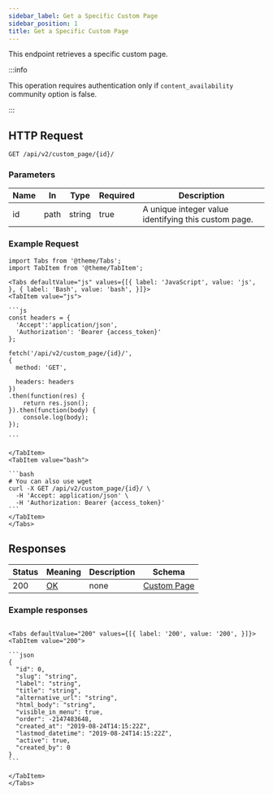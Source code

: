 ```yaml
---
sidebar_label: Get a Specific Custom Page
sidebar_position: 1
title: Get a Specific Custom Page
---
```


This endpoint retrieves a specific custom page.

:::info

This operation requires authentication only if `content_availability` community option is false.

:::


## HTTP Request

`GET /api/v2/custom_page/{id}/`

### Parameters

|Name|In|Type|Required|Description|
|---|---|---|---|---|
|id|path|string|true|A unique integer value identifying this custom page.|

### Example Request

````mdx-code-block
import Tabs from '@theme/Tabs';
import TabItem from '@theme/TabItem';

<Tabs defaultValue="js" values={[{ label: 'JavaScript', value: 'js', }, { label: 'Bash', value: 'bash', }]}>
<TabItem value="js">

```js
const headers = {
  'Accept':'application/json',
  'Authorization': 'Bearer {access_token}'
};

fetch('/api/v2/custom_page/{id}/',
{
  method: 'GET',

  headers: headers
})
.then(function(res) {
    return res.json();
}).then(function(body) {
    console.log(body);
});

```

</TabItem>
<TabItem value="bash">

```bash
# You can also use wget
curl -X GET /api/v2/custom_page/{id}/ \
  -H 'Accept: application/json' \
  -H 'Authorization: Bearer {access_token}'
```
</TabItem>
</Tabs>
````

## Responses
|Status|Meaning|Description|Schema|
|---|---|---|---|
|200|[OK](https://tools.ietf.org/html/rfc7231#section-6.3.1)|none|[Custom Page](../schemas/custom_page)|

### Example responses


````mdx-code-block

<Tabs defaultValue="200" values={[{ label: '200', value: '200', }]}>
<TabItem value="200">

```json
{
  "id": 0,
  "slug": "string",
  "label": "string",
  "title": "string",
  "alternative_url": "string",
  "html_body": "string",
  "visible_in_menu": true,
  "order": -2147483648,
  "created_at": "2019-08-24T14:15:22Z",
  "lastmod_datetime": "2019-08-24T14:15:22Z",
  "active": true,
  "created_by": 0
}    
```

</TabItem>
</Tabs>
````





